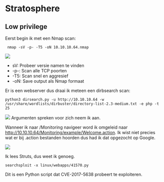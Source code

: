 # Stratosphere

## Low privilege

Eerst begin ik met een Nmap scan:

``` nmap -sV -p- -T5 -oN 10.10.10.64.nmap```

<img src="https://github.com/lilgio/hackthebox/blob/master/images/stratosphere/1.PNG" />

<ul>
	<li>sV: Probeer versie namen te vinden</li>
	<li>-p-: Scan alle TCP poorten </li>
	<li>-T5: Scan snel en aggresief</li>
	<li>-oN: Save output als Nmap formaat </li>
</ul>


Er is een webserver dus draai ik meteen een dirbsearch scan:

```python3 dirsearch.py -u http://10.10.10.64 -w /usr/share/wordlists/dirbuster/directory-list-2.3-medium.txt -e php -t 25 ```

<img src="https://github.com/lilgio/hackthebox/blob/master/images/stratosphere/2.PNG" />
Argumenten spreken voor zich neem ik aan.

Wanneer ik naar /Monitoring navigeer word ik omgeleid naar http://10.10.10.64/Monitoring/example/Welcome.action. Ik wist niet precies wat er bij .action bestanden hoorden dus had ik dat opgezocht op Google.

<img src="https://github.com/lilgio/hackthebox/blob/master/images/stratosphere/3.PNG" />

Ik lees Struts, dus weet ik genoeg.

```searchsploit -x linux/webapps/41570.py ```

Dit is een Python script dat CVE-2017-5638 probeert te exploiteren.